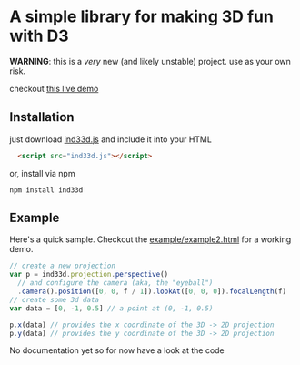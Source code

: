 # A simple library for making 3D fun with D3

__WARNING__: this is a _very_ new (and likely unstable) project. use as your own risk.

checkout [this live demo](http://vicapow.github.io/ind33d/example/example2.html)

## Installation

just download [ind33d.js](https://raw.github.com/vicapow/ind33d/master/ind33d.js) and include it into your HTML

````html
  <script src="ind33d.js"></script>
````

or, install via npm

    npm install ind33d

## Example

Here's a quick sample. Checkout the [example/example2.html](http://vicapow.github.io/ind33d/example/example2.html) for a working demo.

````js
// create a new projection
var p = ind33d.projection.perspective()
  // and configure the camera (aka, the "eyeball")
  .camera().position([0, 0, f / 1]).lookAt([0, 0, 0]).focalLength(f)
// create some 3d data
var data = [0, -1, 0.5] // a point at (0, -1, 0.5)

p.x(data) // provides the x coordinate of the 3D -> 2D projection
p.y(data) // provides the y coordinate of the 3D -> 2D projection
````

No documentation yet so for now have a look at the code